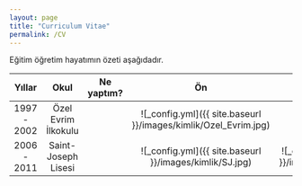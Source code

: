 ```yaml
---
layout: page
title: "Curriculum Vitae"
permalink: /CV
---
```



Eğitim öğretim hayatımın özeti aşağıdadır. 


|   Yıllar   | Okul | Ne yaptım? | Ön | Arka |
|:----------:|:----:|------------|:--:|:----:|
|1997 - 2002 | Özel Evrim İlkokulu |  |![_config.yml]({{ site.baseurl }}/images/kimlik/Ozel_Evrim.jpg) | - |
|2006 - 2011 | Saint-Joseph Lisesi |  |![_config.yml]({{ site.baseurl }}/images/kimlik/SJ.jpg) | ![_config.yml]({{ site.baseurl }}/images/kimlik/SJ_Arka.jpg)|